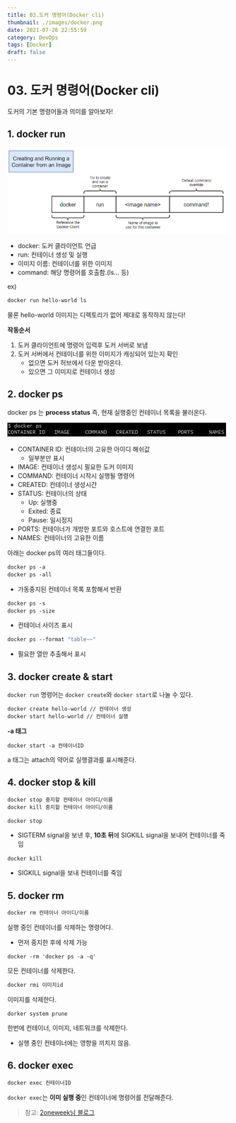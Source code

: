 ```yaml
---
title: 03.도커 명령어(Docker cli)
thumbnail: ./images/docker.png
date: 2021-07-26 22:55:59
category: DevOps
tags: [Docker]
draft: false
---
```


# 03. 도커 명령어(Docker cli)
도커의 기본 명령어들과 의미를 알아보자!



## 1. docker run

![dockerrun](./images/dockerrun.png)

- docker: 도커 클라이언트 언급
- run: 컨테이너 생성 및 실행
- 이미지 이름: 컨테이너를 위한 이미지
- command: 해당 명령어를 호출함.(ls... 등)

ex)

```dockerfile
docker run hello-world ls
```

물론 hello-world 이미지는 디렉토리가 없어 제대로 동작하지 않는다!



**작동순서**

1. 도커 클라이언트에 명령어 입력후 도커 서버로 보냄
2. 도커 서버에서 컨테이너를 위한 이미지가 캐싱되어 있는지 확인
   - 없으면 도커 허브에서 다운 받아온다.
   - 있으면 그 이미지로 컨테이너 생성



## 2. docker ps

docker ps 는 **process status** 즉, 현재 실행중인 컨테이너 목록을 불러온다.

![dockerps](./images/dockerps.png)

- CONTAINER ID: 컨테이너의 고유한 아이디 해쉬값
  - 일부분만 표시
- IMAGE: 컨테이너 생성시 필요한 도커 이미지
- COMMAND: 컨테이너 시작시 실행될 명령어
- CREATED: 컨테이너 생성시간
- STATUS: 컨테이너의 상태
  - Up: 실행중
  - Exited: 종료
  - Pause: 일시정지
- PORTS: 컨테이너가 개방한 포트와 호스트에 연결한 포트
- NAMES: 컨테이너의 고유한 이름



아래는 docker ps의 여러 태그들이다.

```dockerfile
docker ps -a
docker ps -all
```

- 가동중지된 컨테이너 목록 포함해서 반환



```dockerfile
docker ps -s
docker ps -size
```

- 컨테이너 사이즈 표시



```dockerfile
docker ps --format "table~~"
```

- 필요한 열만 추출해서 표시



## 3. docker create & start

`docker run` 명령어는 `docker create`와 `docker start`로 나눌 수 있다.

```dockerfile
docker create hello-world // 컨테이너 생성
docker start hello-world // 컨테이너 실행
```



**-a 태그**

```
docker start -a 컨테이너ID
```

a 태그는 attach의 약어로 실행결과를 표시해준다.



## 4. docker stop & kill 

```dockerfile
docker stop 중지할 컨테이너 아이디/이름
docker kill 중지할 컨테이너 아이디/이름
```

`docker stop`

- SIGTERM signal을 보낸 후, **10초 뒤**에 SIGKILL signal을 보내어 컨테이너를 죽임

`docker kill`

- SIGKILL signal을 보내 컨테이너를 죽임



## 5. docker rm

```dockerfile
docker rm 컨테이너 아이디/이름
```

실행 중인 컨테이너를 삭제하는 명령어다.

- 먼저 중지한 후에 삭제 가능



```
docker -rm 'docker ps -a -q'
```

모든 컨테이너를 삭제한다.



```dockerfile
docker rmi 이미지id
```

이미지를 삭제한다.



```
dorker system prune
```

한번에 컨테이너, 이미지, 네트워크를 삭제한다.

- 실행 중인 컨테이너에는 영향을 끼치지 않음.



## 6. docker exec

```dockerfile
docker exec 컨테이너ID
```

`docker exec`는 **이미 실행 중**인 컨테이너에 명령어를 전달해준다.



> 참고: [2oneweek님 블로그](https://2oneweek.dev/)

